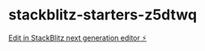 # stackblitz-starters-z5dtwq

[Edit in StackBlitz next generation editor ⚡️](https://stackblitz.com/~/github.com/santirona/stackblitz-starters-z5dtwq)